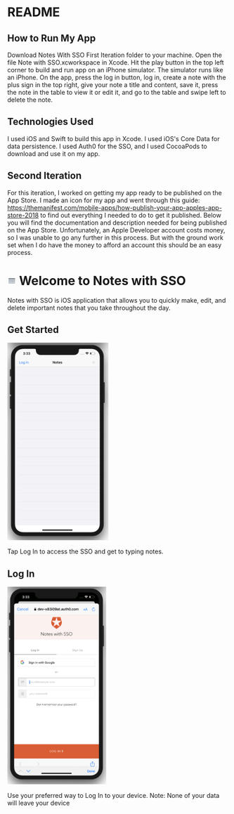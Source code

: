 # README
## How to Run My App
Download Notes With SSO First Iteration folder to your machine. Open the file Note with SSO.xcworkspace in Xcode. Hit the play button in the top left corner to build and run app on an iPhone simulator. The simulator runs like an iPhone. On the app, press the log in button, log in, create a note with the plus sign in the top right, give your note a title and content, save it, press the note in the table to view it or edit it, and go to the table and swipe left to delete the note.

## Technologies Used
I used iOS and Swift to build this app in Xcode. I used iOS's Core Data for data persistence. I used Auth0 for the SSO, and I used CocoaPods to download and use it on my app. 

## Second Iteration
For this iteration, I worked on getting my app ready to be published on the App Store. I made an icon for my app and went through this guide: https://themanifest.com/mobile-apps/how-publish-your-app-apples-app-store-2018 to find out everything I needed to do to get it published. Below you will find the documentation and description needed for being published on the App Store. Unfortunately, an Apple Developer account costs money, so I was unable to go any further in this process. But with the ground work set when I do have the money to afford an account this should be an easy process.


# <img height="20" src="https://github.com/njfrew/njfdyf/blob/master/assignments/Sprint-7/Screenshots/IMG_4D00995A642D-1.jpeg"> Welcome to Notes with SSO
Notes with SSO is iOS application that allows you to quickly make, edit, and delete important notes that you take throughout the day.


## Get Started
<img height="450" src="https://github.com/njfrew/njfdyf/blob/master/assignments/Sprint-7/Screenshots/Screen%20Shot%202020-05-16%20at%203.33.20%20PM.png">

Tap Log In to access the SSO and get to typing notes.

## Log In
<img height="450" src="https://github.com/njfrew/njfdyf/blob/master/assignments/Sprint-7/Screenshots/Screen%20Shot%202020-05-16%20at%203.33.47%20PM.png">

Use your preferred way to Log In to your device. Note: None of your data will leave your device
